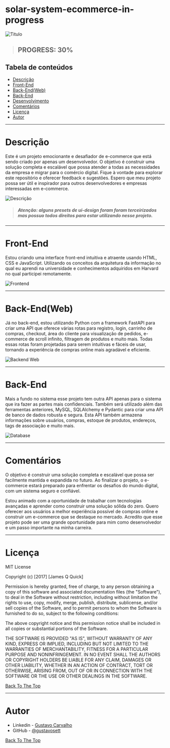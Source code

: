 # solar-system-ecommerce-in-progress

![Titulo](https://cdn.discordapp.com/attachments/1069432148186112081/1077874862472831027/image.png)

> ## PROGRESS: 30%

## Tabela de conteúdos

- [Descrição](#descrição)
- [Front-End](#frontend)
- [Back-End(Web)](#backendweb)
- [Back-End](#backend)
- [Desenvolvimento](#desenvolvimento)
- [Comentários](#comentarios)
- [Licença](#licenca)
- [Autor](#autor)

---

# Descrição

Este é um projeto emocionante e desafiador de e-commerce que está sendo criado por apenas um desenvolvedor. O objetivo é construir uma solução completa e escalável que possa atender a todas as necessidades da empresa e migrar para o comércio digital. 
Fique à vontade para explorar este repositório e oferecer feedback e sugestões. Espero que meu projeto possa ser útil e inspirador para outros desenvolvedores e empresas interessadas em e-commerce.

![Descrição](https://user-images.githubusercontent.com/99373133/220576441-87b3100c-9ab4-4c6f-9efb-dddb19c6ebee.png)

> ##### Atenção: alguns presets de ui-design foram foram terceirizados mas possuo todos direitos para estar utilizando nesse projeto.


---

# Front-End

Estou criando uma interface front-end intuitiva e atraente usando HTML, CSS e JavaScript. Utilizando os conceitos da arquitetura da informação no qual eu aprendi na universidade e conhecimentos adquiridos em Harvard no qual participei remotamente.

![Frontend](https://cdn.discordapp.com/attachments/1069432148186112081/1077876177257111562/image.png)

---

# Back-End(Web)

Já no back-end, estou utilizando Python com a framework FastAPI para criar uma API que oferece várias rotas para registro, login, carrinho de compras, checkout, área do cliente para visualização de pedidos, e-commerce de scroll infinito, filtragem de produtos e muito mais. Todas essas rotas foram projetadas para serem intuitivas e fáceis de usar, tornando a experiência de compras online mais agradável e eficiente.

![Backend Web](https://cdn.discordapp.com/attachments/1069432148186112081/1077884803090755604/image.png)

---

# Back-End

Mais a fundo no sistema esse projeto tem outra API apenas para o sistema que ira fazer as partes mais confidenciais. Também será utilizado além das ferramentas anteriores, MySQL, SQLAlchemy e Pydantic para criar uma API de banco de dados robusta e segura. Esta API também armazena informações sobre usuários, compras, estoque de produtos, endereços, tags de associação e muito mais.

![Database](https://cdn.discordapp.com/attachments/1069432148186112081/1077887366372540416/image.png)

---

# Comentários

O objetivo é construir uma solução completa e escalável que possa ser facilmente mantida e expandida no futuro. Ao finalizar o projeto, o e-commerce estará preparado para enfrentar os desafios do mundo digital, com um sistema seguro e confiável.

Estou animado com a oportunidade de trabalhar com tecnologias avançadas e aprender como construir uma solução sólida do zero. Quero oferecer aos usuários a melhor experiência possível de compras online e construir um e-commerce que se destaque no mercado. Acredito que esse projeto pode ser uma grande oportunidade para mim como desenvolvedor e um passo importante na minha carreira.

---

# Licença

MIT License

Copyright (c) [2017] [James Q Quick]

Permission is hereby granted, free of charge, to any person obtaining a copy
of this software and associated documentation files (the "Software"), to deal
in the Software without restriction, including without limitation the rights
to use, copy, modify, merge, publish, distribute, sublicense, and/or sell
copies of the Software, and to permit persons to whom the Software is
furnished to do so, subject to the following conditions:

The above copyright notice and this permission notice shall be included in all
copies or substantial portions of the Software.

THE SOFTWARE IS PROVIDED "AS IS", WITHOUT WARRANTY OF ANY KIND, EXPRESS OR
IMPLIED, INCLUDING BUT NOT LIMITED TO THE WARRANTIES OF MERCHANTABILITY,
FITNESS FOR A PARTICULAR PURPOSE AND NONINFRINGEMENT. IN NO EVENT SHALL THE
AUTHORS OR COPYRIGHT HOLDERS BE LIABLE FOR ANY CLAIM, DAMAGES OR OTHER
LIABILITY, WHETHER IN AN ACTION OF CONTRACT, TORT OR OTHERWISE, ARISING FROM,
OUT OF OR IN CONNECTION WITH THE SOFTWARE OR THE USE OR OTHER DEALINGS IN THE
SOFTWARE.

[Back To The Top](#read-me-template)

---

# Autor

- Linkedin - [Gustavo Carvalho](https://www.linkedin.com/in/gustavo-carvalho-0250411a7)
- GitHub - [@gustavosett](https://github.com/gustavosett)

[Back To The Top](#solar-system-ecommerce-in-progress)
